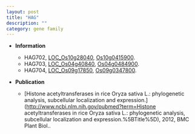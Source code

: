 ```yaml
---
layout: post
title: "HAG"
description: ""
category: gene family
---
```


* **Information**  
    + HAG702, [LOC_Os10g28040](http://rice.uga.edu/cgi-bin/ORF_infopage.cgi?orf=LOC_Os10g28040), [Os10g0415900](https://rapdb.dna.affrc.go.jp/locus/?name=Os10g0415900).
    + HAG703, [LOC_Os04g40840](http://rice.uga.edu/cgi-bin/ORF_infopage.cgi?orf=LOC_Os04g40840), [Os04g0484900](https://rapdb.dna.affrc.go.jp/locus/?name=Os04g0484900).
    + HAG704, [LOC_Os09g17850](http://rice.uga.edu/cgi-bin/ORF_infopage.cgi?orf=LOC_Os09g17850), [Os09g0347800](https://rapdb.dna.affrc.go.jp/locus/?name=Os09g0347800).

* **Publication**  
    + [Histone acetyltransferases in rice Oryza sativa L.: phylogenetic analysis, subcellular localization and expression.](http://www.ncbi.nlm.nih.gov/pubmed?term=Histone acetyltransferases in rice Oryza sativa L.: phylogenetic analysis, subcellular localization and expression.%5BTitle%5D), 2012, BMC Plant Biol..


